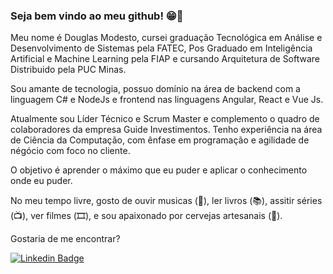 
### Seja bem vindo ao meu github! 😁👋

Meu nome é Douglas Modesto, cursei graduação Tecnológica em Análise e Desenvolvimento de Sistemas pela FATEC, Pos Graduado em Inteligência Artificial e Machine Learning pela FIAP e cursando Arquitetura de Software Distribuido pela PUC Minas.

Sou amante de tecnologia, possuo domínio na área de backend com a linguagem C# e NodeJs e frontend nas linguagens Angular, React e Vue Js.

Atualmente sou Líder Técnico e Scrum Master e complemento o quadro de colaboradores da empresa Guide Investimentos. Tenho experiência na área de Ciência da Computação, com ênfase em programação  e agilidade de négócio com foco no cliente.

O objetivo é aprender o máximo que eu puder e aplicar o conhecimento onde eu puder.

No meu tempo livre, gosto de ouvir musicas (🎵), ler livros (📚), assitir séries (📺), ver filmes (🎞️), e sou apaixonado por cervejas artesanais (🍺).

Gostaria de me encontrar?



[![Linkedin Badge](https://img.shields.io/badge/-LinkedIn-blue?style=flat-square&logo=Linkedin&logoColor=white&link=https://www.linkedin.com/in/douglasmodesto/)](https://www.linkedin.com/in/douglasmodesto/)
